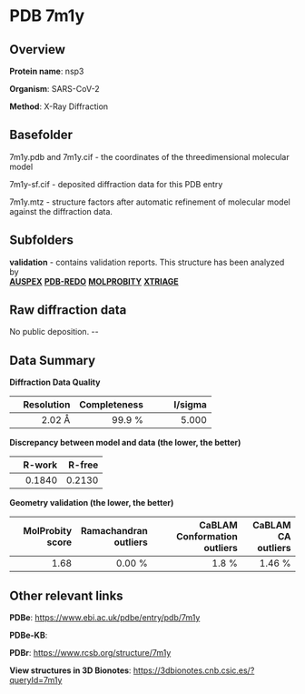 # PDB 7m1y

## Overview

**Protein name**: nsp3

**Organism**: SARS-CoV-2

**Method**: X-Ray Diffraction



## Basefolder

7m1y.pdb and 7m1y.cif - the coordinates of the threedimensional molecular model

7m1y-sf.cif - deposited diffraction data for this PDB entry

7m1y.mtz - structure factors after automatic refinement of molecular model against the diffraction data.

## Subfolders





**validation** - contains validation reports. This structure has been analyzed by <br>[**AUSPEX**](https://github.com/thorn-lab/coronavirus_structural_task_force/tree/master/pdb/nsp3/SARS-CoV-2/7m1y/validation/auspex) [**PDB-REDO**](https://github.com/thorn-lab/coronavirus_structural_task_force/tree/master/pdb/nsp3/SARS-CoV-2/7m1y/validation/pdb-redo) [**MOLPROBITY**](https://github.com/thorn-lab/coronavirus_structural_task_force/tree/master/pdb/nsp3/SARS-CoV-2/7m1y/validation/molprobity) [**XTRIAGE**](https://github.com/thorn-lab/coronavirus_structural_task_force/blob/master/pdb/nsp3/SARS-CoV-2/7m1y/validation/Xtriage_output.log)   



## Raw diffraction data

No public deposition. --<br> 

## Data Summary
**Diffraction Data Quality**

|   | Resolution | Completeness| I/sigma |
|---|-------------:|----------------:|--------------:|
|   |2.02 Å|99.9  %|<img width=50/>5.000|

**Discrepancy between model and data (the lower, the better)**

|   | **R-work**| **R-free**   
|---|-------------:|----------------:|           
||  0.1840|  0.2130|

**Geometry validation (the lower, the better)**

|   |**MolProbity<br>score**| **Ramachandran<br>outliers** | **CaBLAM<br>Conformation outliers** | **CaBLAM<br>CA outliers** |
|---|-------------:|----------------:|----------------:|----------------:|
||  1.68|  0.00 %|1.8 %|1.46 %|

 

 



## Other relevant links 
**PDBe**:  https://www.ebi.ac.uk/pdbe/entry/pdb/7m1y

**PDBe-KB**:  
 
**PDBr**: https://www.rcsb.org/structure/7m1y 

**View structures in 3D Bionotes**: https://3dbionotes.cnb.csic.es/?queryId=7m1y

